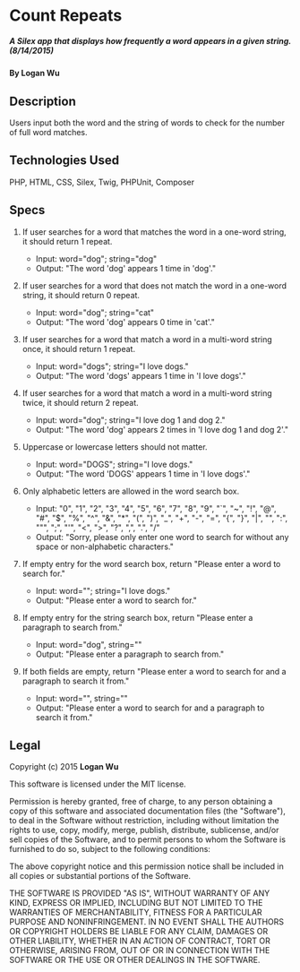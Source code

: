 # Count Repeats

##### A Silex app that displays how frequently a word appears in a given string. (8/14/2015)

#### By Logan Wu

## Description
Users input both the word and the string of words to check for the number of full word matches.

## Technologies Used

PHP, HTML, CSS, Silex, Twig, PHPUnit, Composer

## Specs

1. If user searches for a word that matches the word in a one-word string, it should return 1 repeat.
    * Input: word="dog"; string="dog"
    * Output: "The word 'dog' appears 1 time in 'dog'."

2. If user searches for a word that does not match the word in a one-word string, it should return 0 repeat.
    * Input: word="dog"; string="cat"
    * Output: "The word 'dog' appears 0 time in 'cat'."

3. If user searches for a word that match a word in a multi-word string once, it should return 1 repeat.
    * Input: word="dogs"; string="I love dogs."
    * Output: "The word 'dogs' appears 1 time in 'I love dogs'."

4. If user searches for a word that match a word in a multi-word string twice, it should return 2 repeat.
    * Input: word="dog"; string="I love dog 1 and dog 2."
    * Output: "The word 'dog' appears 2 times in 'I love dog 1 and dog 2'."

5. Uppercase or lowercase letters should not matter.
    * Input: word="DOGS"; string="I love dogs."
    * Output: "The word 'DOGS' appears 1 time in 'I love dogs'."

6. Only alphabetic letters are allowed in the word search box.
    * Input: "0", "1", "2", "3", "4", "5", "6", "7", "8", "9", "`", "~", "!", "@", "#", "$", "%", "^", "&", "*", "(", ")", "_", "+", "-", "=", "{", "}", "|", "\", ":", """, ";", "'", "<", ">", "?", ",", ".", "/"
    * Output: "Sorry, please only enter one word to search for without any space or non-alphabetic characters."

7. If empty entry for the word search box, return "Please enter a word to search for."
    * Input: word=""; string="I love dogs."
    * Output: "Please enter a word to search for."

8. If empty entry for the string search box, return "Please enter a paragraph to search from."
    * Input: word="dog", string=""
    * Output: "Please enter a paragraph to search from."

9. If both fields are empty, return "Please enter a word to search for and a paragraph to search it from."
    * Input: word="", string=""
    * Output: "Please enter a word to search for and a paragraph to search it from."

## Legal

Copyright (c) 2015 **Logan Wu**

This software is licensed under the MIT license.

Permission is hereby granted, free of charge, to any person obtaining a copy of this software and associated documentation files (the "Software"), to deal in the Software without restriction, including without limitation the rights to use, copy, modify, merge, publish, distribute, sublicense, and/or sell copies of the Software, and to permit persons to whom the Software is furnished to do so, subject to the following conditions:

The above copyright notice and this permission notice shall be included in all copies or substantial portions of the Software.

THE SOFTWARE IS PROVIDED "AS IS", WITHOUT WARRANTY OF ANY KIND, EXPRESS OR IMPLIED, INCLUDING BUT NOT LIMITED TO THE WARRANTIES OF MERCHANTABILITY, FITNESS FOR A PARTICULAR PURPOSE AND NONINFRINGEMENT. IN NO EVENT SHALL THE AUTHORS OR COPYRIGHT HOLDERS BE LIABLE FOR ANY CLAIM, DAMAGES OR OTHER LIABILITY, WHETHER IN AN ACTION OF CONTRACT, TORT OR OTHERWISE, ARISING FROM, OUT OF OR IN CONNECTION WITH THE SOFTWARE OR THE USE OR OTHER DEALINGS IN THE SOFTWARE.
